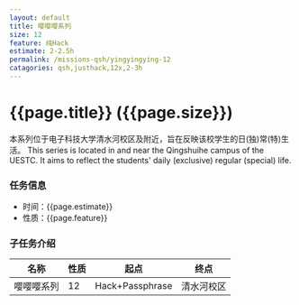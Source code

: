 ```yaml
---
layout: default
title: 嘤嘤嘤系列
size: 12
feature: 纯Hack
estimate: 2-2.5h
permalink: /missions-qsh/yingyingying-12
catagories: qsh,justhack,12x,2-3h 
---
```


# {{page.title}} ({{page.size}})
本系列位于电子科技大学清水河校区及附近，旨在反映该校学生的日(独)常(特)生活。 This series is located in and near the Qingshuihe campus of the UESTC. It aims to reflect the students' daily (exclusive) regular (special) life.

### 任务信息
- 时间：{{page.estimate}}
- 性质：{{page.feature}}

### 子任务介绍 
名称 | 性质 | 起点 | 终点
---- | ---- | ---- | ----
嘤嘤嘤系列 | 12 | Hack+Passphrase | 清水河校区 | 2-2.5h
